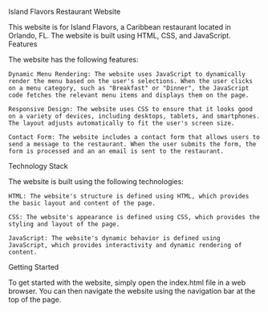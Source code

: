 

Island Flavors Restaurant Website

This website is for Island Flavors, a Caribbean restaurant located in Orlando, FL. The website is built using HTML, CSS, and JavaScript.
Features

The website has the following features:

    Dynamic Menu Rendering: The website uses JavaScript to dynamically render the menu based on the user's selections. When the user clicks on a menu category, such as "Breakfast" or "Dinner", the JavaScript code fetches the relevant menu items and displays them on the page.

    Responsive Design: The website uses CSS to ensure that it looks good on a variety of devices, including desktops, tablets, and smartphones. The layout adjusts automatically to fit the user's screen size.

    Contact Form: The website includes a contact form that allows users to send a message to the restaurant. When the user submits the form, the form is processed and an an email is sent to the restaurant.

Technology Stack

The website is built using the following technologies:

    HTML: The website's structure is defined using HTML, which provides the basic layout and content of the page.

    CSS: The website's appearance is defined using CSS, which provides the styling and layout of the page.

    JavaScript: The website's dynamic behavior is defined using JavaScript, which provides interactivity and dynamic rendering of content.

Getting Started

To get started with the website, simply open the index.html file in a web browser. You can then navigate the website using the navigation bar at the top of the page.
